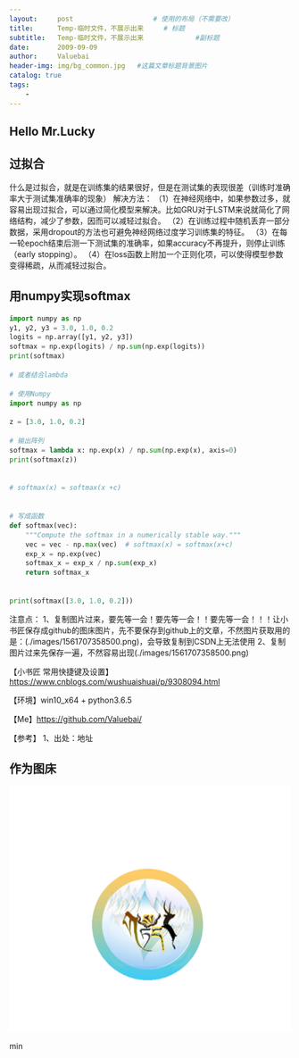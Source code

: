 ```yaml
---
layout:     post					# 使用的布局（不需要改）
title:      Temp-临时文件，不展示出来		# 标题
subtitle:   Temp-临时文件，不展示出来    			#副标题
date:       2009-09-09
author:     Valuebai
header-img: img/bg_common.jpg 	#这篇文章标题背景图片
catalog: true
tags:
    - 
---
```




## Hello Mr.Lucky


## 过拟合

什么是过拟合，就是在训练集的结果很好，但是在测试集的表现很差（训练时准确率大于测试集准确率的现象）
解决方法：
（1）在神经网络中，如果参数过多，就容易出现过拟合，可以通过简化模型来解决。比如GRU对于LSTM来说就简化了网络结构，减少了参数，因而可以减轻过拟合。
（2）在训练过程中随机丢弃一部分数据，采用dropout的方法也可避免神经网络过度学习训练集的特征。
（3）在每一轮epoch结束后测一下测试集的准确率，如果accuracy不再提升，则停止训练（early stopping）。
（4）在loss函数上附加一个正则化项，可以使得模型参数变得稀疏，从而减轻过拟合。



## 用numpy实现softmax

```python
import numpy as np 
y1, y2, y3 = 3.0, 1.0, 0.2
logits = np.array([y1, y2, y3])
softmax = np.exp(logits) / np.sum(np.exp(logits))
print(softmax)

# 或者结合lambda

# 使用Numpy
import numpy as np

z = [3.0, 1.0, 0.2]

# 输出阵列
softmax = lambda x: np.exp(x) / np.sum(np.exp(x), axis=0)
print(softmax(z))


# softmax(x) = softmax(x +c)


# 写成函数
def softmax(vec):
    """Compute the softmax in a numerically stable way."""
    vec = vec - np.max(vec)  # softmax(x) = softmax(x+c)
    exp_x = np.exp(vec)
    softmax_x = exp_x / np.sum(exp_x)
    return softmax_x


print(softmax([3.0, 1.0, 0.2]))

```



注意点：
1、复制图片过来，要先等一会！要先等一会！！要先等一会！！！让小书匠保存成github的图床图片，先不要保存到github上的文章，不然图片获取用的是：(./images/1561707358500.png)，会导致复制到CSDN上无法使用
2、复制图片过来先保存一遍，不然容易出现(./images/1561707358500.png)



【小书匠 常用快捷键及设置】https://www.cnblogs.com/wushuaishuai/p/9308094.html



【环境】win10_x64 + python3.6.5


【Me】https://github.com/Valuebai/


【参考】
1、出处：地址






作为图床
---

![enter description here](https://www.github.com/Valuebai/Valuebai.github.io/raw/master/img/201911301575117589023.png)



min

